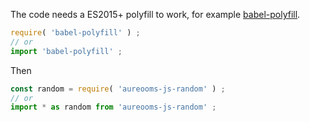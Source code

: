 The code needs a ES2015+ polyfill to work, for example
[babel-polyfill](https://babeljs.io/docs/usage/polyfill).
```js
require( 'babel-polyfill' ) ;
// or
import 'babel-polyfill' ;
```

Then
```js
const random = require( 'aureooms-js-random' ) ;
// or
import * as random from 'aureooms-js-random' ;
```
